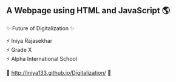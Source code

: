 ## A Webpage using HTML and JavaScript 🌎

✨ Future of Digitalization ✨<br>

⚡️ Iniya Rajasekhar<br>
⚡️ Grade X<br>
⚡️ Alpha International School<br>

💫 http://iniya133.github.io/Digitalization/ 💫

